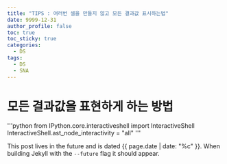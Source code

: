 ```yaml
---
title: "TIPS : 여러번 셀을 만들지 않고 모든 결과값 표시하는법"
date: 9999-12-31
author_profile: false
toc: true
toc_sticky: true
categories:
  - DS
tags:
  - DS
  - SNA
---
```


# 모든 결과값을 표현하게 하는 방법  
'''python
from IPython.core.interactiveshell import InteractiveShell
InteractiveShell.ast_node_interactivity = "all"
'''




This post lives in the future and is dated {{ page.date | date: "%c" }}. When building Jekyll with the `--future` flag it should appear.
